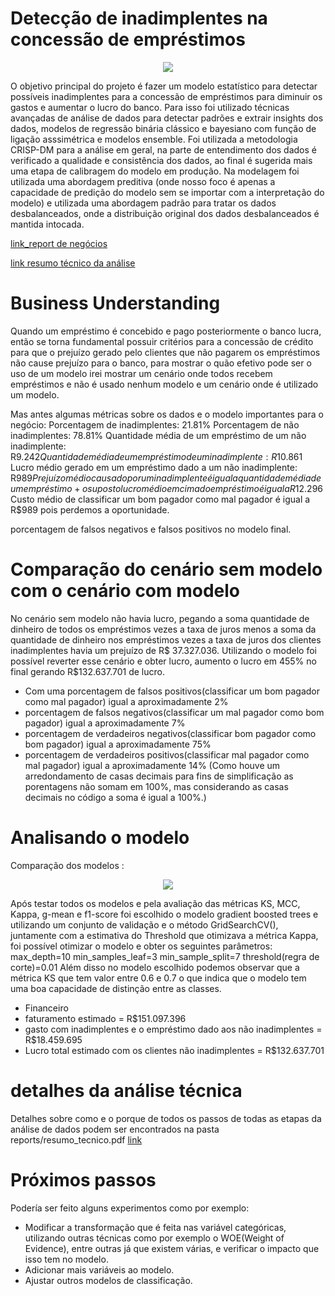 # Detecção de inadimplentes na concessão de empréstimos

<p align="center">
  <img src="https://github.com/user-attachments/assets/e5dbc382-f9ac-402c-b6c7-df6a11cdf267") />
 </p>
 
O objetivo principal do projeto é fazer um modelo estatístico para detectar possíveis inadimplentes para a concessão de empréstimos para diminuir os gastos e aumentar o lucro do banco. Para isso foi utilizado técnicas avançadas de análise de dados para detectar padrões e extrair insights dos dados, modelos de regressão binária clássico e bayesiano com função de ligação asssimétrica e modelos ensemble.
Foi utilizada a metodologia CRISP-DM para a análise em geral, na parte de entendimento dos dados é verificado a qualidade e consistência dos dados, ao final é sugerida mais uma etapa de calibragem do modelo em produção.
Na modelagem foi utilizada uma abordagem preditiva (onde nosso foco é apenas a capacidade de predição do modelo sem se importar com a interpretação do modelo) e utilizada uma abordagem padrão para tratar os dados desbalanceados, onde a distribuição original dos dados desbalanceados é mantida intocada.

[link_report de negócios](https://github.com/Gabrielbbe/loan_default_classifier/blob/main/reports/report_negocios.pdf)

[link resumo técnico da análise](https://github.com/Gabrielbbe/loan_default_classifier/blob/main/reports/resumo_tecnico.pdf)

# Business Understanding

Quando um empréstimo é concebido e pago posteriormente o banco lucra, então se torna fundamental possuir critérios para a concessão de crédito para que o prejuízo gerado pelo clientes que não pagarem os empréstimos não cause prejuízo para o banco, para mostrar o quão efetivo pode ser o uso de um modelo irei mostrar um cenário onde todos recebem empréstimos e não é usado nenhum modelo e um cenário onde é utilizado um modelo. 

Mas antes algumas métricas sobre os dados e o modelo importantes para o negócio:
Porcentagem de inadimplentes: 21.81%
Porcentagem de não inadimplentes: 78.81%
Quantidade média de um empréstimo de um não inadimplente: R$9.242
Quantidade média de um empréstimo de um inadimplente: R$10.861
Lucro médio gerado em um empréstimo dado a um não inadimplente: R$989
Prejuízo médio causado por um inadimplente é igual a quantidade média de um empréstimo + o suposto lucro médio em cima do empréstimo é igual a R$12.296
Custo médio de classificar um bom pagador como mal pagador é igual a R$989 pois perdemos a oportunidade.

porcentagem de falsos negativos e falsos positivos no modelo final.

# Comparação do cenário sem modelo com o cenário com modelo

No cenário sem modelo não havia lucro, pegando a soma quantidade de dinheiro de todos os empréstimos vezes a taxa de juros menos a soma da quantidade de dinheiro nos empréstimos vezes a taxa de juros dos clientes inadimplentes havia um prejuízo de R$ 37.327.036.
Utilizando o modelo foi possível reverter esse cenário e obter lucro, aumento o lucro em 455% no final gerando R$132.637.701 de lucro.
 - Com uma porcentagem de falsos positivos(classificar um bom pagador como mal pagador) igual a aproximadamente 2%
 - porcentagem de falsos negativos(classificar um mal pagador como bom pagador) igual a aproximadamente 7%
 - porcentagem de verdadeiros negativos(classificar bom pagador como bom pagador) igual a aproximadamente 75%
 - porcentagem de verdadeiros positivos(classificar mal pagador como mal pagador) igual a aproximadamente 14%
(Como houve um arredondamento de casas decimais para fins de simplificação as porentagens não somam em 100%, mas considerando as casas decimais no código a soma é igual a 100%.)

# Analisando o modelo
Comparação dos modelos : 
<p align="center">
<img src=https://github.com/user-attachments/assets/7f44b26e-dfdf-4c55-b4c0-0d269824ea21)/>
</p>

Após testar todos os modelos e pela avaliação das métricas KS, MCC, Kappa, g-mean e f1-score foi escolhido o modelo gradient boosted trees e utilizando um conjunto de validação e o método GridSearchCV(), juntamente com a estimativa do Threshold que otimizava a métrica Kappa, foi possível otimizar o modelo e obter os seguintes parâmetros:
max_depth=10
min_samples_leaf=3
min_sample_split=7
threshold(regra de corte)=0.01
Além disso no modelo escolhido podemos observar que a métrica KS que tem valor entre 0.6 e 0.7 o que indica que o modelo tem uma boa capacidade de distinção entre as classes.

 - Financeiro
 - faturamento estimado = R$151.097.396
 - gasto com inadimplentes e o empréstimo dado aos não inadimplentes = R$18.459.695
 - Lucro total estimado com os clientes não inadimplentes = R$132.637.701

# detalhes da análise técnica
Detalhes sobre como e o porque de todos os passos de todas as etapas da análise de dados podem ser encontrados na pasta reports/resumo_tecnico.pdf [link](https://github.com/Gabrielbbe/loan_default_classifier/blob/main/reports/resumo_tecnico.pdf)

# Próximos passos

Podería ser feito alguns experimentos como por exemplo:  
- Modificar a transformação que é feita nas variável categóricas, utilizando outras técnicas como por exemplo o WOE(Weight of Evidence), entre outras já que existem várias, e verificar o impacto que isso tem no modelo.
- Adicionar mais variáveis ao modelo.
- Ajustar outros modelos de classificação.

